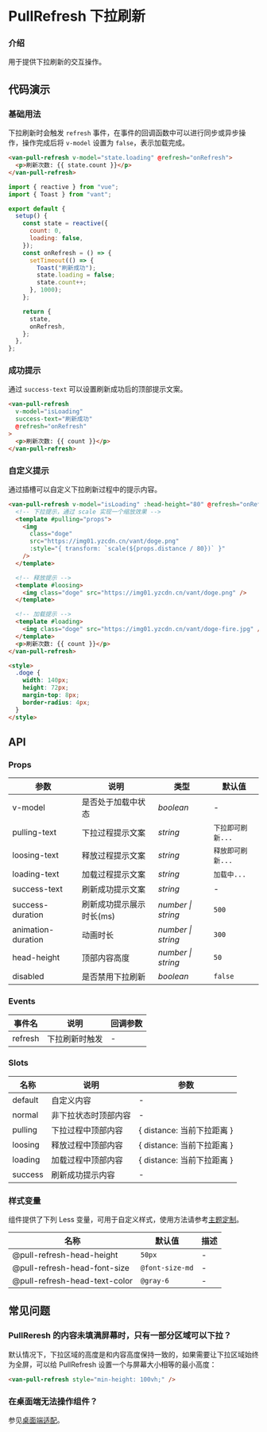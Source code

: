 # PullRefresh 下拉刷新

### 介绍

用于提供下拉刷新的交互操作。

## 代码演示

### 基础用法

下拉刷新时会触发 `refresh` 事件，在事件的回调函数中可以进行同步或异步操作，操作完成后将 `v-model` 设置为 `false`，表示加载完成。

```html
<van-pull-refresh v-model="state.loading" @refresh="onRefresh">
  <p>刷新次数: {{ state.count }}</p>
</van-pull-refresh>
```

```js
import { reactive } from "vue";
import { Toast } from "vant";

export default {
  setup() {
    const state = reactive({
      count: 0,
      loading: false,
    });
    const onRefresh = () => {
      setTimeout(() => {
        Toast("刷新成功");
        state.loading = false;
        state.count++;
      }, 1000);
    };

    return {
      state,
      onRefresh,
    };
  },
};
```

### 成功提示

通过 `success-text` 可以设置刷新成功后的顶部提示文案。

```html
<van-pull-refresh
  v-model="isLoading"
  success-text="刷新成功"
  @refresh="onRefresh"
>
  <p>刷新次数: {{ count }}</p>
</van-pull-refresh>
```

### 自定义提示

通过插槽可以自定义下拉刷新过程中的提示内容。

```html
<van-pull-refresh v-model="isLoading" :head-height="80" @refresh="onRefresh">
  <!-- 下拉提示，通过 scale 实现一个缩放效果 -->
  <template #pulling="props">
    <img
      class="doge"
      src="https://img01.yzcdn.cn/vant/doge.png"
      :style="{ transform: `scale(${props.distance / 80})` }"
    />
  </template>

  <!-- 释放提示 -->
  <template #loosing>
    <img class="doge" src="https://img01.yzcdn.cn/vant/doge.png" />
  </template>

  <!-- 加载提示 -->
  <template #loading>
    <img class="doge" src="https://img01.yzcdn.cn/vant/doge-fire.jpg" />
  </template>
  <p>刷新次数: {{ count }}</p>
</van-pull-refresh>

<style>
  .doge {
    width: 140px;
    height: 72px;
    margin-top: 8px;
    border-radius: 4px;
  }
</style>
```

## API

### Props

| 参数               | 说明                     | 类型               | 默认值            |
| ------------------ | ------------------------ | ------------------ | ----------------- |
| v-model            | 是否处于加载中状态       | _boolean_          | -                 |
| pulling-text       | 下拉过程提示文案         | _string_           | `下拉即可刷新...` |
| loosing-text       | 释放过程提示文案         | _string_           | `释放即可刷新...` |
| loading-text       | 加载过程提示文案         | _string_           | `加载中...`       |
| success-text       | 刷新成功提示文案         | _string_           | -                 |
| success-duration   | 刷新成功提示展示时长(ms) | _number \| string_ | `500`             |
| animation-duration | 动画时长                 | _number \| string_ | `300`             |
| head-height        | 顶部内容高度             | _number \| string_ | `50`              |
| disabled           | 是否禁用下拉刷新         | _boolean_          | `false`           |

### Events

| 事件名  | 说明           | 回调参数 |
| ------- | -------------- | -------- |
| refresh | 下拉刷新时触发 | -        |

### Slots

| 名称    | 说明                 | 参数                       |
| ------- | -------------------- | -------------------------- |
| default | 自定义内容           | -                          |
| normal  | 非下拉状态时顶部内容 | -                          |
| pulling | 下拉过程中顶部内容   | { distance: 当前下拉距离 } |
| loosing | 释放过程中顶部内容   | { distance: 当前下拉距离 } |
| loading | 加载过程中顶部内容   | { distance: 当前下拉距离 } |
| success | 刷新成功提示内容     | -                          |

### 样式变量

组件提供了下列 Less 变量，可用于自定义样式，使用方法请参考[主题定制](#/zh-CN/theme)。

| 名称                          | 默认值          | 描述 |
| ----------------------------- | --------------- | ---- |
| @pull-refresh-head-height     | `50px`          | -    |
| @pull-refresh-head-font-size  | `@font-size-md` | -    |
| @pull-refresh-head-text-color | `@gray-6`       | -    |

## 常见问题

### PullReresh 的内容未填满屏幕时，只有一部分区域可以下拉？

默认情况下，下拉区域的高度是和内容高度保持一致的，如果需要让下拉区域始终为全屏，可以给 PullRefresh 设置一个与屏幕大小相等的最小高度：

```html
<van-pull-refresh style="min-height: 100vh;" />
```

### 在桌面端无法操作组件？

参见[桌面端适配](#/zh-CN/advanced-usage#zhuo-mian-duan-gua-pei)。
